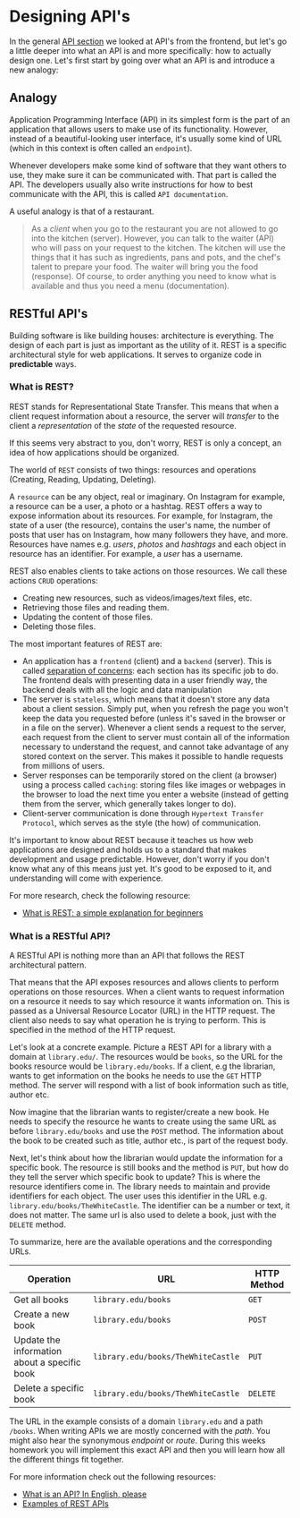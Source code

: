 # Designing API's

In the general [API section](/the-internet/api.md) we looked at API's from the frontend, but let's go a little deeper into what an API is and more specifically: how to actually design one. Let's first start by going over what an API is and introduce a new analogy:

## Analogy
Application Programming Interface (API) in its simplest form is the part of an application that allows users to make use of its functionality. However, instead of a beautiful-looking user interface, it's usually some kind of URL (which in this context is often called an `endpoint`).

Whenever developers make some kind of software that they want others to use, they make sure it can be communicated with. That part is called the API. The developers usually also write instructions for how to best communicate with the API, this is called `API documentation`.

A useful analogy is that of a restaurant.

> As a _client_ when you go to the restaurant you are not allowed to go into the kitchen (server). However, you can talk to the waiter (API) who will pass on your request to the kitchen. The kitchen will use the things that it has such as ingredients, pans and pots, and the chef's talent to prepare your food. The waiter will bring you the food (response). Of course, to order anything you need to know what is available and thus you need a menu (documentation).

## RESTful API's
Building software is like building houses: architecture is everything. The design of each part is just as important as the utility of it. REST is a specific architectural style for web applications. It serves to organize code in **predictable** ways.

### What is REST?
REST stands for Representational State Transfer. This means that when a client request information about a resource, the server will _transfer_ to the client a _representation_ of the _state_ of the requested resource.

If this seems very abstract to you, don't worry, REST is only a concept, an idea of how applications should be organized.

The world of `REST` consists of two things: resources and operations (Creating, Reading, Updating, Deleting).

A `resource` can be any object, real or imaginary. On Instagram for example, a resource can be a user, a photo or a hashtag. REST offers a way to expose information about its resources. For example, for Instagram, the state of a user (the resource), contains the user's name, the number of posts that user has on Instagram, how many followers they have, and more. Resources have names e.g. _users_, _photos_ and _hashtags_ and each object in resource has an identifier. For example, a _user_ has a username.

REST also enables clients to take actions on those resources. We call these actions `CRUD` operations:

- Creating new resources, such as videos/images/text files, etc.
- Retrieving those files and reading them.
- Updating the content of those files.
- Deleting those files.

The most important features of REST are:

- An application has a `frontend` (client) and a `backend` (server). This is called [separation of concerns](https://medium.com/machine-words/separation-of-concerns-1d735b703a60): each section has its specific job to do. The frontend deals with presenting data in a user friendly way, the backend deals with all the logic and data manipulation
- The server is `stateless`, which means that it doesn't store any data about a client session. Simply put, when you refresh the page you won't keep the data you requested before (unless it's saved in the browser or in a file on the server). Whenever a client sends a request to the server, each request from the client to server must contain all of the information necessary to understand the request, and cannot take advantage of any stored context on the server. This makes it possible to handle requests from millions of users.
- Server responses can be temporarily stored on the client (a browser) using a process called `caching`: storing files like images or webpages in the browser to load the next time you enter a website (instead of getting them from the server, which generally takes longer to do).
- Client-server communication is done through `Hypertext Transfer Protocol`, which serves as the style (the how) of communication.

It's important to know about REST because it teaches us how web applications are designed and holds us to a standard that makes development and usage predictable. However, don't worry if you don't know what any of this means just yet. It's good to be exposed to it, and understanding will come with experience.

For more research, check the following resource:

- [What is REST: a simple explanation for beginners](https://medium.com/extend/what-is-rest-a-simple-explanation-for-beginners-part-1-introduction-b4a072f8740f)

### What is a RESTful API?
A RESTful API is nothing more than an API that follows the REST architectural pattern.

That means that the API exposes resources and allows clients to perform operations on those resources. When a client wants to request information on a resource it needs to say which resource it wants information on. This is passed as a Universal Resource Locator (URL) in the HTTP request. The client also needs to say what operation he is trying to perform. This is specified in the method of the HTTP request.

Let's look at a concrete example. Picture a REST API for a library with a domain at `library.edu/`. The resources would be `books`, so the URL for the books resource would be `library.edu/books`. If a client, e.g the librarian, wants to get information on the books he needs to use the `GET` HTTP method. The server will respond with a list of book information such as title, author etc.

Now imagine that the librarian wants to register/create a new book. He needs to specify the resource he wants to create using the same URL as before `library.edu/books` and use the `POST` method. The information about the book to be created such as title, author etc., is part of the request body.

Next, let's think about how the librarian would update the information for a specific book. The resource is still books and the method is `PUT`, but how do they tell the server which specific book to update? This is where the resource identifiers come in.
The library needs to maintain and provide identifiers for each object. The user uses this identifier in the URL e.g. `library.edu/books/TheWhiteCastle`. The identifier can be a number or text, it does not matter. The same url is also used to delete a book, just with the `DELETE` method.

To summarize, here are the available operations and the corresponding URLs.

| Operation                                    | URL                                | HTTP Method |
| -------------------------------------------- | ---------------------------------- | ----------- |
| Get all books                                | `library.edu/books`                | `GET`       |
| Create a new book                            | `library.edu/books`                | `POST`      |
| Update the information about a specific book | `library.edu/books/TheWhiteCastle` | `PUT`       |
| Delete a specific book                       | `library.edu/books/TheWhiteCastle` | `DELETE`    |

The URL in the example consists of a domain `library.edu` and a path `/books`. When writing APIs we are mostly concerned with the _path_. You might also hear the synonymous _endpoint_ or _route_. During this weeks homework you will implement this exact API and then you will learn how all the different things fit together.

For more information check out the following resources:

- [What is an API? In English, please](https://medium.freecodecamp.org/what-is-an-api-in-english-please-b880a3214a82)
- [Examples of REST APIs](https://nordicapis.com/5-examples-of-apis-we-use-in-our-everyday-lives/)


